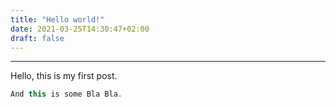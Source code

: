 ```yaml
---
title: "Hello world!"
date: 2021-03-25T14:30:47+02:00
draft: false
---
```


****
Hello, this is my first post.

```java
And this is some Bla Bla.
```
